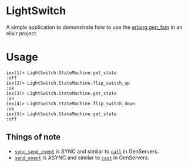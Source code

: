 # LightSwitch

A simple application to demonstrate how to use the [erlang gen_fsm](http://erlang.org/doc/man/gen_fsm.html) in an elixir project.

# Usage
```
iex(1)> LightSwitch.StateMachine.get_state
:off
iex(2)> LightSwitch.StateMachine.flip_switch_up
:ok
iex(3)> LightSwitch.StateMachine.get_state
:on
iex(4)> LightSwitch.StateMachine.flip_switch_down
:ok
iex(5)> LightSwitch.StateMachine.get_state
:off
```

## Things of note

- [`sync_send_event`](http://erlang.org/doc/man/gen_fsm.html#sync_send_event-2) is SYNC and similar to [`call`](http://elixir-lang.org/docs/v1.0/elixir/GenServer.html#call/3) in GenServers.
- [`send_event`](http://erlang.org/doc/man/gen_fsm.html#send_event-2) is ASYNC and similar to [`cast`](http://elixir-lang.org/docs/v1.0/elixir/GenServer.html#cast/2) in GenServers.
